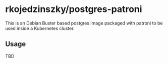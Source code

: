 # rkojedzinszky/postgres-patroni

This is an Debian Buster based postgres image packaged with patroni to be used
inside a Kubernetes cluster.

## Usage

TBD
